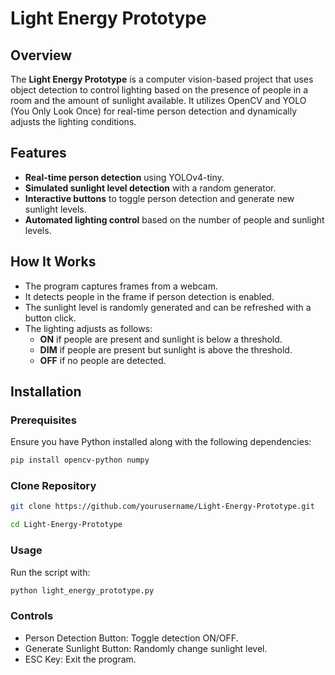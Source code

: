 # Light Energy Prototype

## Overview
The **Light Energy Prototype** is a computer vision-based project that uses object detection to control lighting based on the presence of people in a room and the amount of sunlight available. It utilizes OpenCV and YOLO (You Only Look Once) for real-time person detection and dynamically adjusts the lighting conditions.

## Features
- **Real-time person detection** using YOLOv4-tiny.
- **Simulated sunlight level detection** with a random generator.
- **Interactive buttons** to toggle person detection and generate new sunlight levels.
- **Automated lighting control** based on the number of people and sunlight levels.

## How It Works
- The program captures frames from a webcam.
- It detects people in the frame if person detection is enabled.
- The sunlight level is randomly generated and can be refreshed with a button click.
- The lighting adjusts as follows:
  - **ON** if people are present and sunlight is below a threshold.
  - **DIM** if people are present but sunlight is above the threshold.
  - **OFF** if no people are detected.

## Installation

### Prerequisites
Ensure you have Python installed along with the following dependencies:
```bash
pip install opencv-python numpy
```
### Clone Repository
```bash
git clone https://github.com/yourusername/Light-Energy-Prototype.git
```
```bash
cd Light-Energy-Prototype
```

### Usage
Run the script with:
```bash
python light_energy_prototype.py
```
### Controls
- Person Detection Button: Toggle detection ON/OFF.
- Generate Sunlight Button: Randomly change sunlight level.
- ESC Key: Exit the program.
